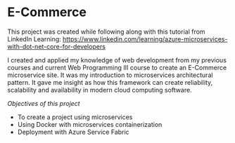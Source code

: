 # E-Commerce

This project was created while following along with this tutorial from LinkedIn Learning: https://www.linkedin.com/learning/azure-microservices-with-dot-net-core-for-developers

I created and applied my knowledge of web development from my previous courses and current Web Programming III course to create an E-Commerce microservice site. It was 
my introduction to microservices architectural pattern. It gave me insight as how this framework can create reliability, scalability and availability in modern cloud computing software. 

*Objectives of this project*

- To create a project using microservices
- Using Docker with microservices containerization
- Deployment with Azure Service Fabric

